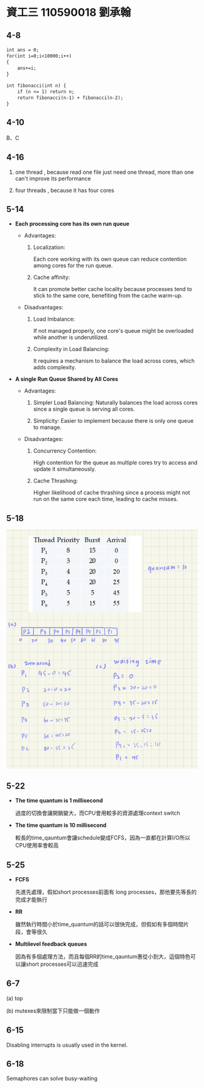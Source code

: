 # 資工三 110590018 劉承翰

## 4-8

```cpp=
int ans = 0;
for(int i=0;i<10000;i++)
{
    ans+=i;
}
```
```cpp=
int fibonacci(int n) {
    if (n <= 1) return n;
    return fibonacci(n-1) + fibonacci(n-2);
}
```

## 4-10

B、C

## 4-16

1. one thread , because read one file just need one thread, more than one can't improve its performance

2. four threads , because it has four cores

## 5-14

- **Each processing core has its own run queue**

    - Advantages:

        1. Localization: 

            Each core working with its own queue can reduce contention among cores for the run queue.

        2. Cache affinity: 

            It can promote better cache locality because processes tend to stick to the same core, benefiting from the cache warm-up.

    - Disadvantages:

        1. Load Imbalance:

            If not managed properly, one core's queue might be overloaded while another is underutilized.

        2. Complexity in Load Balancing: 

            It requires a mechanism to balance the load across cores, which adds complexity.
- **A single Run Queue Shared by All Cores**
    - Advantages:

        1. Simpler Load Balancing: 
            Naturally balances the load across cores since a single queue is serving all cores.

        2. Simplicity: 
            Easier to implement because there is only one queue to manage.

    - Disadvantages:

        1. Concurrency Contention:

            High contention for the queue as multiple cores try to access and update it simultaneously.
    
        2. Cache Thrashing: 

            Higher likelihood of cache thrashing since a process might not run on the same core each time, leading to cache misses.


## 5-18
![alt text](image.png)
## 5-22
- **The time quantum is 1 millisecond**

    過度的切換會讓開銷變大，而CPU會用較多的資源處理context switch

- **The time quantum is 10 millisecond**

    較長的time_qauntum會讓schedule變成FCFS，因為一直都在計算I/O所以CPU使用率會較高

## 5-25

- **FCFS**

    先進先處理，假如short processes前面有 long processes，那他要先等長的完成才能執行

- **RR**

    雖然執行時間小於time_quantum的話可以很快完成，但假如有多個時間片段，會等很久

- **Multilevel feedback queues**

    因為有多個處理方法，而且每個RR的time_qauntum惠從小到大，這個特色可以讓short processes可以迅速完成

## 6-7

(a) top

(b) mutexes來限制當下只能做一個動作

## 6-15
Disabling interrupts is usually used in the kernel.

## 6-18

Semaphores can solve busy-waiting
